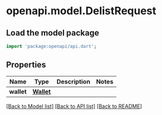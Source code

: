 # openapi.model.DelistRequest

## Load the model package
```dart
import 'package:openapi/api.dart';
```

## Properties
Name | Type | Description | Notes
------------ | ------------- | ------------- | -------------
**wallet** | [**Wallet**](Wallet.md) |  | 

[[Back to Model list]](../README.md#documentation-for-models) [[Back to API list]](../README.md#documentation-for-api-endpoints) [[Back to README]](../README.md)


